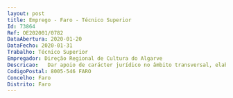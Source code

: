 ```yaml
--- 
layout: post
title: Emprego - Faro - Técnico Superior
Id: 73864
Ref: OE202001/0782
DataAbertura: 2020-01-20
DataFecho: 2020-01-31
Trabalho: Técnico Superior
Empregador: Direção Regional de Cultura do Algarve
Descricao:   Dar apoio de carácter jurídico no âmbito transversal, elaborando pareceres e informações, sempre que solicitado pela Diretora Regional, e pelas restantes unidades orgânicas e serviços da DRCAlg    Apoiar juridicamente as diversas unidades orgânicas e serviços da DRCAlg no âmbito das suas atribuições, nomeadamente nas áreas da contratação pública e gestão dos contratos, colaboração na elaboração das peças dos procedimentos, com destaque para a vertente de salvaguarda e preservação de património classificado  instauração e instrução de processos de classificação e salvaguarda    Recursos Humanos e direito disciplinar  entre outros que decorram das atribuições da DRCAlg, nos termos do Decreto Lei n.º 114 2012, de 25 de Maio    Informar e instruir os processos administrativos relativos ao funcionamento da DRCAlg e dos monumentos e serviços por si tutelados    Promover a instrução de processos disciplinares, de inquérito, de sindicância e de averiguações, a que houver lugar    Interpor ações  elaborar e garantir devida atualização e revisão do manual de procedimentos de contratação pública da DRCAlg.
CodigoPostal: 8005-546 FARO
Concelho: Faro
Distrito: Faro
--- 
```

